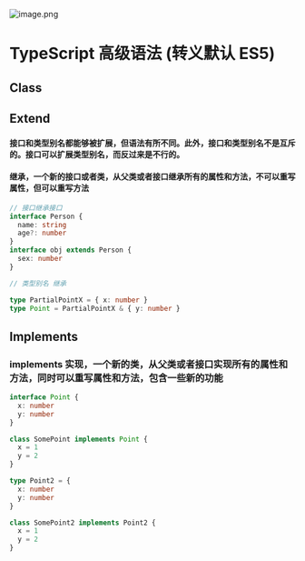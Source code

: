 ![image.png](https://p1-juejin.byteimg.com/tos-cn-i-k3u1fbpfcp/de113c8a88df4ab29b9039b8a6420b37~tplv-k3u1fbpfcp-watermark.image?)

# TypeScript 高级语法 (转义默认 ES5)



## Class 


## Extend

#### 接口和类型别名都能够被扩展，但语法有所不同。此外，接口和类型别名不是互斥的。接口可以扩展类型别名，而反过来是不行的。

#### 继承，一个新的接口或者类，从父类或者接口继承所有的属性和方法，不可以重写属性，但可以重写方法

```ts
// 接口继承接口
interface Person {
  name: string
  age?: number
}
interface obj extends Person {
  sex: number
}

// 类型别名 继承

type PartialPointX = { x: number }
type Point = PartialPointX & { y: number }
```

## Implements

### implements 实现，一个新的类，从父类或者接口实现所有的属性和方法，同时可以重写属性和方法，包含一些新的功能

```ts
interface Point {
  x: number
  y: number
}

class SomePoint implements Point {
  x = 1
  y = 2
}

type Point2 = {
  x: number
  y: number
}

class SomePoint2 implements Point2 {
  x = 1
  y = 2
}
```
